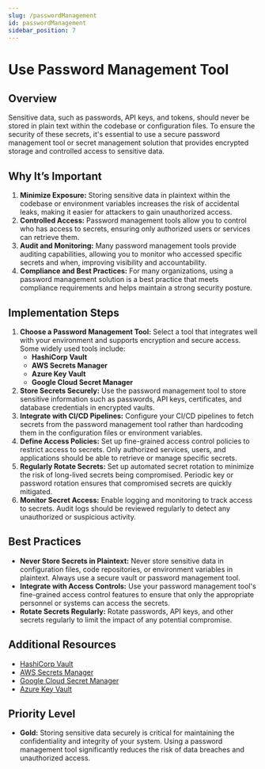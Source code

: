```yaml
---
slug: /passwordManagement
id: passwordManagement
sidebar_position: 7
---
```


# Use Password Management Tool

## Overview

Sensitive data, such as passwords, API keys, and tokens, should never be stored in plain text within the codebase or configuration files. To ensure the security of these secrets, it's essential to use a secure password management tool or secret management solution that provides encrypted storage and controlled access to sensitive data.

## Why It’s Important

1. **Minimize Exposure:** Storing sensitive data in plaintext within the codebase or environment variables increases the risk of accidental leaks, making it easier for attackers to gain unauthorized access.
2. **Controlled Access:** Password management tools allow you to control who has access to secrets, ensuring only authorized users or services can retrieve them.
3. **Audit and Monitoring:** Many password management tools provide auditing capabilities, allowing you to monitor who accessed specific secrets and when, improving visibility and accountability.
4. **Compliance and Best Practices:** For many organizations, using a password management solution is a best practice that meets compliance requirements and helps maintain a strong security posture.

## Implementation Steps

1. **Choose a Password Management Tool:** Select a tool that integrates well with your environment and supports encryption and secure access. Some widely used tools include:
   - **HashiCorp Vault**
   - **AWS Secrets Manager**
   - **Azure Key Vault**
   - **Google Cloud Secret Manager**
2. **Store Secrets Securely:** Use the password management tool to store sensitive information such as passwords, API keys, certificates, and database credentials in encrypted vaults.
3. **Integrate with CI/CD Pipelines:** Configure your CI/CD pipelines to fetch secrets from the password management tool rather than hardcoding them in the configuration files or environment variables.
4. **Define Access Policies:** Set up fine-grained access control policies to restrict access to secrets. Only authorized services, users, and applications should be able to retrieve or manage specific secrets.
5. **Regularly Rotate Secrets:** Set up automated secret rotation to minimize the risk of long-lived secrets being compromised. Periodic key or password rotation ensures that compromised secrets are quickly mitigated.
6. **Monitor Secret Access:** Enable logging and monitoring to track access to secrets. Audit logs should be reviewed regularly to detect any unauthorized or suspicious activity.

## Best Practices

- **Never Store Secrets in Plaintext:** Never store sensitive data in configuration files, code repositories, or environment variables in plaintext. Always use a secure vault or password management tool.
- **Integrate with Access Controls:** Use your password management tool's fine-grained access control features to ensure that only the appropriate personnel or systems can access the secrets.
- **Rotate Secrets Regularly:** Rotate passwords, API keys, and other secrets regularly to limit the impact of any potential compromise.

## Additional Resources

- [HashiCorp Vault](https://www.vaultproject.io/)
- [AWS Secrets Manager](https://aws.amazon.com/secrets-manager/)
- [Google Cloud Secret Manager](https://cloud.google.com/secret-manager)
- [Azure Key Vault](https://azure.microsoft.com/en-us/services/key-vault/)

## Priority Level

- **Gold:** Storing sensitive data securely is critical for maintaining the confidentiality and integrity of your system. Using a password management tool significantly reduces the risk of data breaches and unauthorized access.